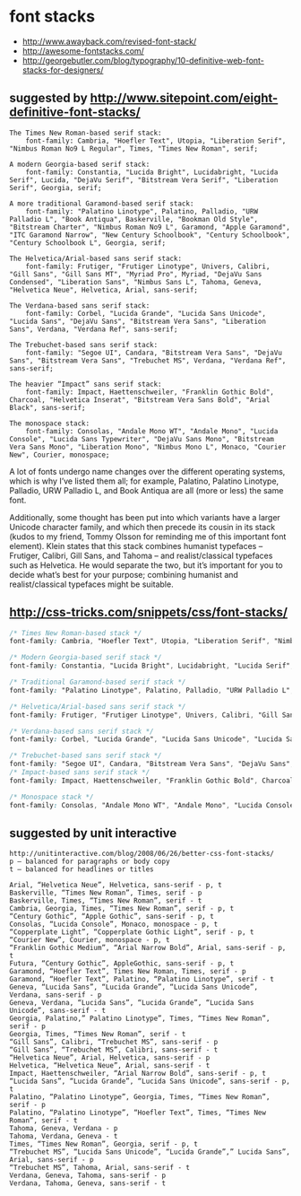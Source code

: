 # font stacks

* http://www.awayback.com/revised-font-stack/
* http://awesome-fontstacks.com/
* http://georgebutler.com/blog/typography/10-definitive-web-font-stacks-for-designers/

## suggested by http://www.sitepoint.com/eight-definitive-font-stacks/

```
The Times New Roman-based serif stack:
	font-family: Cambria, "Hoefler Text", Utopia, "Liberation Serif", "Nimbus Roman No9 L Regular", Times, "Times New Roman", serif;

A modern Georgia-based serif stack:
	font-family: Constantia, "Lucida Bright", Lucidabright, "Lucida Serif", Lucida, "DejaVu Serif", "Bitstream Vera Serif", "Liberation Serif", Georgia, serif;

A more traditional Garamond-based serif stack:
	font-family: "Palatino Linotype", Palatino, Palladio, "URW Palladio L", "Book Antiqua", Baskerville, "Bookman Old Style", "Bitstream Charter", "Nimbus Roman No9 L", Garamond, "Apple Garamond", "ITC Garamond Narrow", "New Century Schoolbook", "Century Schoolbook", "Century Schoolbook L", Georgia, serif;

The Helvetica/Arial-based sans serif stack:
	font-family: Frutiger, "Frutiger Linotype", Univers, Calibri, "Gill Sans", "Gill Sans MT", "Myriad Pro", Myriad, "DejaVu Sans Condensed", "Liberation Sans", "Nimbus Sans L", Tahoma, Geneva, "Helvetica Neue", Helvetica, Arial, sans-serif;

The Verdana-based sans serif stack:
	font-family: Corbel, "Lucida Grande", "Lucida Sans Unicode", "Lucida Sans", "DejaVu Sans", "Bitstream Vera Sans", "Liberation Sans", Verdana, "Verdana Ref", sans-serif;

The Trebuchet-based sans serif stack:
	font-family: "Segoe UI", Candara, "Bitstream Vera Sans", "DejaVu Sans", "Bitstream Vera Sans", "Trebuchet MS", Verdana, "Verdana Ref", sans-serif;

The heavier “Impact” sans serif stack:
	font-family: Impact, Haettenschweiler, "Franklin Gothic Bold", Charcoal, "Helvetica Inserat", "Bitstream Vera Sans Bold", "Arial Black", sans-serif;

The monospace stack:
	font-family: Consolas, "Andale Mono WT", "Andale Mono", "Lucida Console", "Lucida Sans Typewriter", "DejaVu Sans Mono", "Bitstream Vera Sans Mono", "Liberation Mono", "Nimbus Mono L", Monaco, "Courier New", Courier, monospace;
```

A lot of fonts undergo name changes over the different operating systems, which is why I’ve listed them all; for example, Palatino, Palatino Linotype, Palladio, URW Palladio L, and Book Antiqua are all (more or less) the same font.

Additionally, some thought has been put into which variants have a larger Unicode character family, and which then precede its cousin in its stack (kudos to my friend, Tommy Olsson for reminding me of this important font element).
Klein states that this stack combines humanist typefaces – Frutiger, Calibri, Gill Sans, and Tahoma – and realist/classical typefaces such as Helvetica. He would separate the two, but it’s important for you to decide what’s best for your purpose; combining humanist and realist/classical typefaces might be suitable.



## http://css-tricks.com/snippets/css/font-stacks/
```css
/* Times New Roman-based stack */
font-family: Cambria, "Hoefler Text", Utopia, "Liberation Serif", "Nimbus Roman No9 L Regular", Times, "Times New Roman", serif;

/* Modern Georgia-based serif stack */
font-family: Constantia, "Lucida Bright", Lucidabright, "Lucida Serif", Lucida, "DejaVu Serif", "Bitstream Vera Serif", "Liberation Serif", Georgia, serif;

/* Traditional Garamond-based serif stack */
font-family: "Palatino Linotype", Palatino, Palladio, "URW Palladio L", "Book Antiqua", Baskerville, "Bookman Old Style", "Bitstream Charter", "Nimbus Roman No9 L", Garamond, "Apple Garamond", "ITC Garamond Narrow", "New Century Schoolbook", "Century Schoolbook", "Century Schoolbook L", Georgia, serif;

/* Helvetica/Arial-based sans serif stack */
font-family: Frutiger, "Frutiger Linotype", Univers, Calibri, "Gill Sans", "Gill Sans MT", "Myriad Pro", Myriad, "DejaVu Sans Condensed", "Liberation Sans", "Nimbus Sans L", Tahoma, Geneva, "Helvetica Neue", Helvetica, Arial, sans serif;

/* Verdana-based sans serif stack */
font-family: Corbel, "Lucida Grande", "Lucida Sans Unicode", "Lucida Sans", "DejaVu Sans", "Bitstream Vera Sans", "Liberation Sans", Verdana, "Verdana Ref", sans serif;

/* Trebuchet-based sans serif stack */
font-family: "Segoe UI", Candara, "Bitstream Vera Sans", "DejaVu Sans", "Bitstream Vera Sans", "Trebuchet MS", Verdana, "Verdana Ref", sans serif;
/* Impact-based sans serif stack */
font-family: Impact, Haettenschweiler, "Franklin Gothic Bold", Charcoal, "Helvetica Inserat", "Bitstream Vera Sans Bold", "Arial Black", sans serif;

/* Monospace stack */
font-family: Consolas, "Andale Mono WT", "Andale Mono", "Lucida Console", "Lucida Sans Typewriter", "DejaVu Sans Mono", "Bitstream Vera Sans Mono", "Liberation Mono", "Nimbus Mono L", Monaco, "Courier New", Courier, monospace;
```

## suggested by unit interactive

	http://unitinteractive.com/blog/2008/06/26/better-css-font-stacks/
	p – balanced for paragraphs or body copy
	t – balanced for headlines or titles

```
Arial, “Helvetica Neue”, Helvetica, sans-serif - p, t
Baskerville, “Times New Roman”, Times, serif - p
Baskerville, Times, “Times New Roman”, serif - t
Cambria, Georgia, Times, “Times New Roman”, serif - p, t
“Century Gothic”, “Apple Gothic”, sans-serif - p, t
Consolas, “Lucida Console”, Monaco, monospace - p, t
“Copperplate Light”, “Copperplate Gothic Light”, serif - p, t
“Courier New”, Courier, monospace - p, t
“Franklin Gothic Medium”, “Arial Narrow Bold”, Arial, sans-serif - p, t
Futura, “Century Gothic”, AppleGothic, sans-serif - p, t
Garamond, “Hoefler Text”, Times New Roman, Times, serif - p
Garamond, “Hoefler Text”, Palatino, “Palatino Linotype”, serif - t
Geneva, “Lucida Sans”, “Lucida Grande”, “Lucida Sans Unicode”, Verdana, sans-serif - p
Geneva, Verdana, “Lucida Sans”, “Lucida Grande”, “Lucida Sans Unicode”, sans-serif - t
Georgia, Palatino,” Palatino Linotype”, Times, “Times New Roman”, serif - p
Georgia, Times, “Times New Roman”, serif - t
“Gill Sans”, Calibri, “Trebuchet MS”, sans-serif - p
“Gill Sans”, “Trebuchet MS”, Calibri, sans-serif - t
“Helvetica Neue”, Arial, Helvetica, sans-serif - p
Helvetica, “Helvetica Neue”, Arial, sans-serif - t
Impact, Haettenschweiler, “Arial Narrow Bold”, sans-serif - p, t
“Lucida Sans”, “Lucida Grande”, “Lucida Sans Unicode”, sans-serif - p, t
Palatino, “Palatino Linotype”, Georgia, Times, “Times New Roman”, serif - p
Palatino, “Palatino Linotype”, “Hoefler Text”, Times, “Times New Roman”, serif - t
Tahoma, Geneva, Verdana - p
Tahoma, Verdana, Geneva - t
Times, “Times New Roman”, Georgia, serif - p, t
“Trebuchet MS”, “Lucida Sans Unicode”, “Lucida Grande”,” Lucida Sans”, Arial, sans-serif - p
“Trebuchet MS”, Tahoma, Arial, sans-serif - t
Verdana, Geneva, Tahoma, sans-serif - p
Verdana, Tahoma, Geneva, sans-serif - t
```
